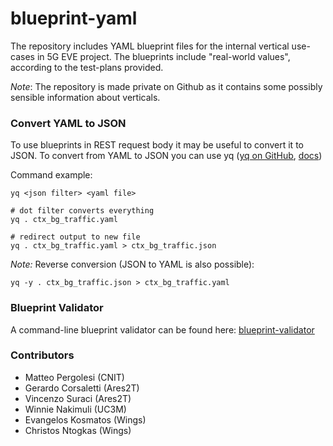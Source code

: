 # blueprint-yaml

The repository includes YAML blueprint files for the internal vertical
use-cases in 5G EVE project.
The blueprints include "real-world values", according to the test-plans
provided.

*Note*: The repository is made private on Github as it contains some possibly
sensible information about verticals.

### Convert YAML to JSON

To use blueprints in REST request body it may be useful to convert it to JSON.
To convert from YAML to JSON you can use yq
([yq on GitHub](https://github.com/kislyuk/yq),
[docs](https://kislyuk.github.io/yq/))

Command example:

```
yq <json filter> <yaml file>

# dot filter converts everything
yq . ctx_bg_traffic.yaml

# redirect output to new file
yq . ctx_bg_traffic.yaml > ctx_bg_traffic.json
```

*Note:* Reverse conversion (JSON to YAML is also possible):

```
yq -y . ctx_bg_traffic.json > ctx_bg_traffic.yaml
```

### Blueprint Validator

A command-line blueprint validator can be found here:
[blueprint-validator](https://github.com/5GEVE/blueprint-validator)

### Contributors

- Matteo Pergolesi (CNIT)
- Gerardo Corsaletti (Ares2T)
- Vincenzo Suraci (Ares2T)
- Winnie Nakimuli (UC3M)
- Evangelos Kosmatos (Wings)
- Christos Ntogkas (Wings)


